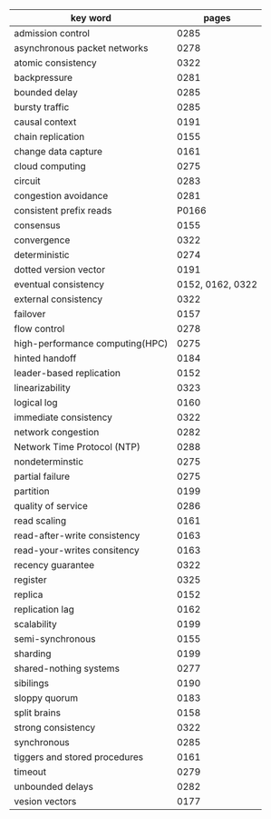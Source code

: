 
| key word                        | pages            |
| ------------------------------- | ---------------- |
| admission control               | 0285             |
| asynchronous packet networks    | 0278             |
| atomic consistency              | 0322             |
| backpressure                    | 0281             |
| bounded delay                   | 0285             |
| bursty traffic                  | 0285             |
| causal context                  | 0191             |
| chain replication               | 0155             |
| change data capture             | 0161             |
| cloud computing                 | 0275             |
| circuit                         | 0283             |
| congestion avoidance            | 0281             |
| consistent prefix reads         | P0166            |
| consensus                       | 0155             |
| convergence                     | 0322             |
| deterministic                   | 0274             |
| dotted version vector           | 0191             |
| eventual consistency            | 0152, 0162, 0322 |
| external consistency            | 0322             |
| failover                        | 0157             |
| flow control                    | 0278             |
| high-performance computing(HPC) | 0275             |
| hinted handoff                  | 0184             |
| leader-based replication        | 0152             |
| linearizability                 | 0323             |
| logical log                     | 0160             |
| immediate consistency           | 0322             |
| network congestion              | 0282             |
| Network Time Protocol (NTP)     | 0288             |
| nondeterminstic                 | 0275             |
| partial failure                 | 0275             |
| partition                       | 0199             |
| quality of service              | 0286             |
| read scaling                    | 0161             |
| read-after-write consistency    | 0163             |
| read-your-writes consitency     | 0163             |
| recency guarantee               | 0322             |
| register                        | 0325             |
| replica                         | 0152             |
| replication lag                 | 0162             |
| scalability                     | 0199             |
| semi-synchronous                | 0155             |
| sharding                        | 0199             |
| shared-nothing systems          | 0277             |
| sibilings                       | 0190             |
| sloppy quorum                   | 0183             |
| split brains                    | 0158             |
| strong consistency              | 0322             |
| synchronous                     | 0285             |
| tiggers and stored procedures   | 0161             |
| timeout                         | 0279             |
| unbounded delays                | 0282             |
| vesion vectors                  | 0177             |